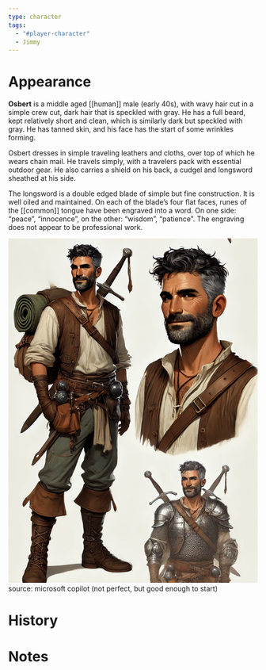 ```yaml
---
type: character
tags:
  - "#player-character"
  - Jimmy
---
```

# Appearance
 **Osbert** is a middle aged [[human]] male (early 40s), with wavy hair cut in a simple crew cut, dark hair that is speckled with gray. He has a full beard, kept relatively short and clean, which is similarly dark but speckled with gray. He has tanned skin, and his face has the start of some wrinkles forming. 
 
 Osbert dresses in simple traveling leathers and cloths, over top of which he wears chain mail. He travels simply, with a travelers pack with essential outdoor gear. He also carries a shield on his back, a cudgel and longsword sheathed at his side. 

The longsword is a double edged blade of simple but fine construction. It is well oiled and maintained. On each of the blade’s four flat faces, runes of the [[common]] tongue have been engraved into a word. On one side: “peace”, “innocence”, on the other: “wisdom”, “patience”. The engraving does not appear to be professional work.

![osbert](images/pcs/osbert_ashbourne.png)
source: microsoft copilot (not perfect, but good enough to start)
# History

# Notes

